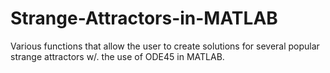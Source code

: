 # Strange-Attractors-in-MATLAB

Various functions that allow the user to create solutions for several popular strange attractors w/. the use of ODE45 in MATLAB.
